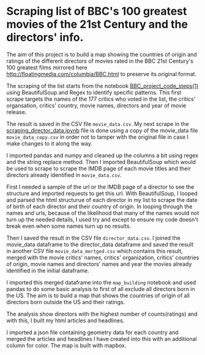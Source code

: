 # Scraping list of BBC's 100 greatest movies  of the 21st Century and the directors' info.

The aim of this project is to build a map showing the countries of origin and ratings of the different directors of movies rated in the BBC 21st Century's 100 greatest films mirrored here http://floatingmedia.com/columbia/BBC.html to preserve its original format.

The scraping of the list starts from the notebook [BBC_project_code_steps(1)](https://github.com/kfalayi/Scraping-best-movies-directors-info/blob/main/BBC_project_code_steps(1).ipynb) using BeautifulSoup and Regex to identify specific patterns. This first scrape targets the names of the 177 critics who voted in the list,  the critics' organsation, critics' country, movie names, directors and year of movie release.

The result is saved in the CSV file `movie_data.csv`.
My next scrape in the [scraping_director_data.ipynb](https://github.com/kfalayi/Scraping-best-movies-directors-info/blob/main/scraping_director_data.ipynb) file is done using a copy of the movie_data file `movie_data_copy.csv` in order not to tamper with the original file in case I make changes to it along the way.

I imported pandas and numpy and cleaned up the columns a bit using regex and the string replace method. Then I imported BeautifulSoup which would be used to scrape to scrape the IMDB page of each movie titles and their directors already identified in `movie_data.csv`.

First I needed a sample of the url or the IMDB page of a director to see the structure and imported requests to get this url. With BeautifulSoup, I looped and parsed the html structurue of each director in my list to scrape the date of birth of each director and their country of origin. In looping through the names and urls, because of the likelihood that many of the names would not turn up the needed details, I used try and except to ensure my code doesn't break even when some names turn up no results.

Then I saved the result in the CSV file `director_data.csv`. I joined the movie_data dataframe to the director_data dataframe and saved the result in another CSV file `movie_data_mertged.csv` which contains this result, merged with the movie critics' names, critics' organization, critics' countries of origin, movie names  and directors' names and year the movies already identified in the initial dataframe.

I imported this merged dataframe into the `map_building` notebook and used pandas to do some basic analysis to first of all exclude all directors born in the US. The aim is to build a map that shows the countries of origin of all directors born outside the US and their ratings.

The analysis show directors with the highest number of counts(ratings) and with this, I built my html articles and headlines.

I imported a json file containing geometry data for each country and merged the articles and headlines I have created into this with an additional column for color.
The map is built with mapbox.
